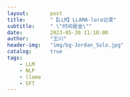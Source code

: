 ```yaml
---
layout:       post
title:        "【LLM】LLAMA-lora记录"
subtitle:     " \"时间是金\""
date:         2023-05-30 11:18:00
author:       "王川"
header-img:   "img/bg-Jordan_Solo.jpg"
catalog:      true
tags:
    - LLM
    - NLP
    - llama
    - SFT
---
```


# 